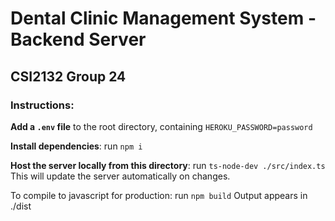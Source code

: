 # Dental Clinic Management System - Backend Server

## CSI2132 Group 24

### Instructions:

**Add a `.env` file** to the root directory, containing `HEROKU_PASSWORD=password`

**Install dependencies**: run `npm i`

**Host the server locally from this directory**: run `ts-node-dev ./src/index.ts`
This will update the server automatically on changes.

To compile to javascript for production: run `npm build`
Output appears in ./dist
